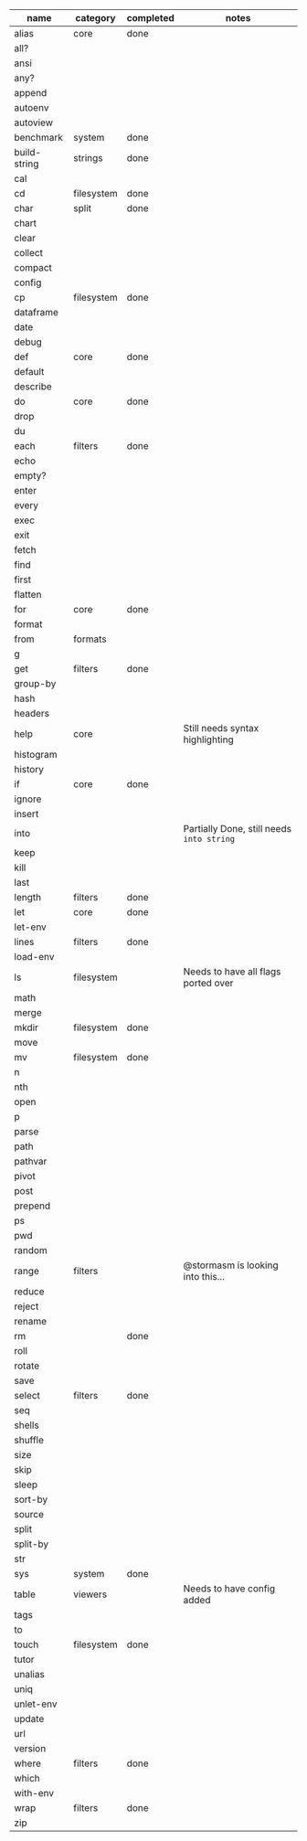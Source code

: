 
|name|category|completed|notes|
|-|-|-|-|
|alias|core|done||
|all?||||
|ansi||||
|any?||||
|append||||
|autoenv||||
|autoview||||
|benchmark|system|done||
|build-string|strings|done||
|cal||||
|cd|filesystem|done||
|char|split|done||
|chart||||
|clear||||
|collect||||
|compact||||
|config||||
|cp|filesystem|done||
|dataframe||||
|date||||
|debug||||
|def|core|done||
|default||||
|describe||||
|do|core|done||
|drop||||
|du||||
|each|filters|done||
|echo||||
|empty?||||
|enter||||
|every||||
|exec||||
|exit||||
|fetch||||
|find||||
|first||||
|flatten||||
|for|core|done||
|format||||
|from|formats|||
|g||||
|get|filters|done||
|group-by||||
|hash||||
|headers||||
|help|core||Still needs syntax highlighting|
|histogram||||
|history||||
|if|core|done||
|ignore||||
|insert||||
|into|||Partially Done, still needs `into string`|
|keep||||
|kill||||
|last||||
|length|filters|done||
|let|core|done||
|let-env||||
|lines|filters|done||
|load-env||||
|ls|filesystem||Needs to have all flags ported over|
|math||||
|merge||||
|mkdir|filesystem|done||
|move||||
|mv|filesystem|done||
|n||||
|nth||||
|open||||
|p||||
|parse||||
|path||||
|pathvar||||
|pivot||||
|post||||
|prepend||||
|ps||||
|pwd||||
|random||||
|range|filters||@stormasm is looking into this...|
|reduce||||
|reject||||
|rename||||
|rm||done||
|roll||||
|rotate||||
|save||||
|select|filters|done||
|seq||||
|shells||||
|shuffle||||
|size||||
|skip||||
|sleep||||
|sort-by||||
|source||||
|split||||
|split-by||||
|str||||
|sys|system|done||
|table|viewers||Needs to have config added|
|tags||||
|to||||
|touch|filesystem|done||
|tutor||||
|unalias||||
|uniq||||
|unlet-env||||
|update||||
|url||||
|version||||
|where|filters|done||
|which||||
|with-env||||
|wrap|filters|done||
|zip||||
